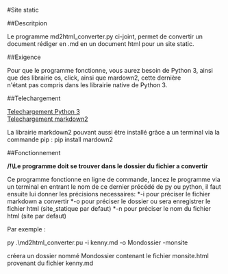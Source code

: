#Site static

##Descritpion

Le programme md2html_converter.py ci-joint, permet de convertir un document rédiger en .md en un document html pour un site static.

##Exigence

Pour que le programme fonctionne, vous aurez besoin de Python 3, ainsi que des librairie os, click, ainsi que mardown2, cette dernière  
n'étant pas compris dans les librairie native de Python 3.

##Telechargement

[Telechargement Python 3](https://www.python.org/downloads/)  
[Telechargement markdown2](https://pypi.org/project/markdown2/)  

La librairie markdown2 pouvant aussi être installé grâce a un terminal via la commande pip : pip install mardown2

##Fonctionnement

**/!\Le programme doit se trouver dans le dossier du fichier a convertir**

Ce programme fonctionne en ligne de commande, lancez le programme via un terminal en entrant le nom de ce dernier précédé de py ou python,
il faut ensuite lui donner les précisions necessaires:
*-i pour préciser le fichier markdown a convertir
*-o pour préciser le dossier ou sera enregistrer le fichier html (site_statique par defaut)
*-n pour préciser le nom du fichier html (site par defaut)

Par exemple :  

py .\md2html_converter.pu -i kenny.md -o Mondossier -monsite  

créera un dossier nommé Mondossier contenant le fichier monsite.html provenant du fichier kenny.md

